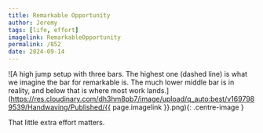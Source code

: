 ```yaml
---
title: Remarkable Opportunity
author: Jeremy
tags: [life, effort]
imagelink: RemarkableOpportunity
permalink: /852
date: 2024-09-14
---
```


![A high jump setup with three bars. The highest one (dashed line) is what we imagine the bar for remarkable is. The much lower middle bar is in reality, and below that is where most work lands.](https://res.cloudinary.com/dh3hm8pb7/image/upload/q_auto:best/v1697989539/Handwaving/Published/{{ page.imagelink }}.png){: .centre-image }

That little extra effort matters.
